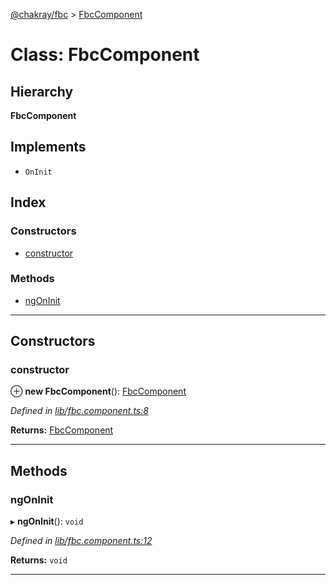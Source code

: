 [@chakray/fbc](../README.md) > [FbcComponent](../classes/fbccomponent.md)

# Class: FbcComponent

## Hierarchy

**FbcComponent**

## Implements

* `OnInit`

## Index

### Constructors

* [constructor](fbccomponent.md#constructor)

### Methods

* [ngOnInit](fbccomponent.md#ngoninit)

---

## Constructors

<a id="constructor"></a>

###  constructor

⊕ **new FbcComponent**(): [FbcComponent](fbccomponent.md)

*Defined in [lib/fbc.component.ts:8](https://github.com/chakray/rig/blob/b79fd7e/projects/chakray/fbc/src/lib/fbc.component.ts#L8)*

**Returns:** [FbcComponent](fbccomponent.md)

___

## Methods

<a id="ngoninit"></a>

###  ngOnInit

▸ **ngOnInit**(): `void`

*Defined in [lib/fbc.component.ts:12](https://github.com/chakray/rig/blob/b79fd7e/projects/chakray/fbc/src/lib/fbc.component.ts#L12)*

**Returns:** `void`

___

